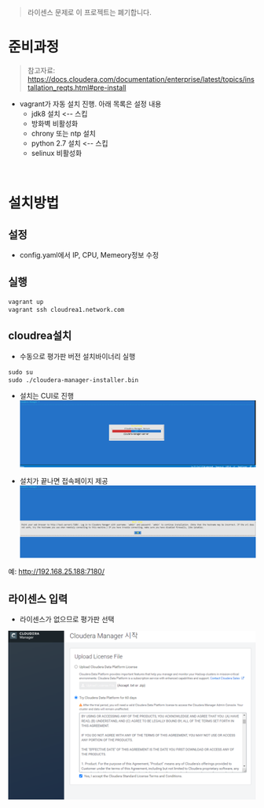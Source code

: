 > 라이센스 문제로 이 프로젝트는 폐기합니다.

# 준비과정
> 참고자료: https://docs.cloudera.com/documentation/enterprise/latest/topics/installation_reqts.html#pre-install

* vagrant가 자동 설치 진행. 아래 목록은 설정 내용
  * jdk8 설치 <-- 스킵
  * 방화벽 비활성화
  * chrony 또는 ntp 설치
  * python 2.7 설치 <-- 스킵
  * selinux 비활성화

<br>

# 설치방법
## 설정
* config.yaml에서 IP, CPU, Memeory정보 수정

## 실행
```
vagrant up
vagrant ssh cloudrea1.network.com
```

## cloudrea설치
* 수동으로 평가판 버전 설치바이너리 실행
```
sudo su
sudo ./cloudera-manager-installer.bin
```

* 설치는 CUI로 진행
![](imgs/installing.png)

* 설치가 끝나면 접속페이지 제공
![](imgs/install_done.png)

예: http://192.168.25.188:7180/

## 라이센스 입력
* 라이센스가 없으므로 평가판 선택

![](imgs/license.png)
